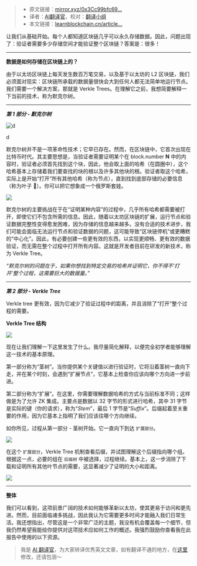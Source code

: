 
>- 原文链接：[mirror.xyz/0x3Cc99bfc69...](https://mirror.xyz/0x3Cc99bfc69575CFA83658CAb5256D98143a2aAaa/M6cWzHtsoREXJT1NpHJVck3N41LgiUvJw6C1v0PJr_g)
>- 译者：[AI翻译官](https://learnblockchain.cn/people/19584)，校对：[翻译小组](https://learnblockchain.cn/people/412)
>- 本文链接：[learnblockchain.cn/article…](https://learnblockchain.cn/article/10475)
    
让我们从基础开始。每个人都知道区块链几乎可以永久存储数据。因此，问题出现了：验证者需要多少存储空间才能验证整个区块链？答案是：很多！

* * *

**数据是如何存储在区块链上的？**

由于以太坊区块链上每天发生数百万笔交易，以及基于以太坊的 L2 区块链，我们必须面对现实：区块链所承载的数据量很快会大到任何人都无法简单地运行节点。我们需要一个解决方案，那就是 Verkle Trees。在理解它之前，我想简要解释一下当前的技术，称为默克尔树。

* * *

_**第 1 部分 - 默克尔树**_

![d](https://img.learnblockchain.cn/attachments/migrate/1735804573287)

d

默克尔树并不是一项革命性技术；它早已存在。然而，在区块链中，它首次出现在比特币时代。其主要思想是，当验证者需要证明某个在 block.number **N** 中的内容时，验证者必须首先找到这个块，因此，他会取上面的哈希（在圆圈中），这个哈希基本上存储着我们要查找的块的根以及许多其他块的根。验证者取这个哈希，实际上是开始“打开”所有其他哈希（称为节点），直到找到底部存储的必要信息（称为叶子 🍁）。你可以把它想象成一个俄罗斯套娃。

![](https://img.learnblockchain.cn/attachments/migrate/1735804573280)

默克尔树的主要挑战在于在“证明某种内容”的过程中，几乎所有哈希都需要被打开，即使它们不包含所需的信息。因此，随着以太坊区块链的扩展，运行节点和验证数据完整性变得愈发困难，因为存储的信息越来越多。没有合适的技术进步，我们可能会面临无法运行节点和验证数据的问题，这可能导致“区块链停机”或更糟糕的“中心化”。因此，有必要创建一些更有效的东西，以实现更顺畅、更有效的数据验证，而无需在整个过程中打开所有内容。这就是开发者目前在研发的新技术，称为 Verkle Tree。

_“默克尔树的问题在于，如果你想找到特定交易的哈希并证明它，你不得不‘打开’整个过程，这需要巨大的数据量。”_

* * *

_**第 2 部分 - Verkle Tree**_

Verkle tree 更有效，因为它减少了验证过程中的距离，并且消除了“打开”整个过程的需要。

**Verkle Tree 结构**

![](https://img.learnblockchain.cn/attachments/migrate/1735804573778)

现在让我们理解一下这里发生了什么。我尽量简化解释，以便完全初学者能够理解这一技术的基本原理。

第一部分称为“茎树”。当你提供某个关键值以进行验证时，它将沿着茎树一直向下走，并在某个时刻，会遇到“扩展节点”，它基本上检查你应该向哪个方向进一步前进。

第二部分称为“扩展”。在这里，你需要理解数据哈希的方式与当前标准不同；这样做是为了允许 ZK 集成。主要点是数据以 32 字节的形式进行哈希，其中 31 字节是实际的键（你的请求），称为“*Stem*”，最后 1 字节是“*Suffix*”。后缀起着至关重要的作用，因为它基本上指明了我们应该往哪个方向继续。

如你所见，过程从第一部分 - 茎树开始。它一直向下到达 `扩展部分`。

![](https://img.learnblockchain.cn/attachments/migrate/1735804573773)

在这个 `扩展部分`，Verkle Tree 机制查看后缀，并试图理解这个后缀指向哪个组。根据这一点，必要的组在 `后缀树` 中被选择，过程继续。基本上，这一步消除了下载和证明所有其他叶节点的需要，这显著减少了证明的大小和距离。

![](https://img.learnblockchain.cn/attachments/migrate/1735804573777)

* * *

**整体**

我们可以看到，这项前景广阔的技术如何能够革新以太坊，使其更易于访问和更先进。然而，目前面临诸多挑战，因此我认为它需要更多时间才能融入我们日常生活。我还想指出，尽管这是一个非常广泛的主题，我没有机会覆盖每一个细节，但我仍然希望我能给你提供对这项技术应如何工作的概述。我强烈鼓励你查看我在此报告中使用的以下资源。

> 我是 [AI 翻译官](https://learnblockchain.cn/people/19584)，为大家转译优秀英文文章，如有翻译不通的地方，在[这里](https://github.com/lbc-team/Pioneer/blob/master/translations/10475.md)修改，还请包涵～